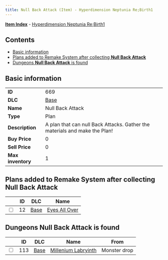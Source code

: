 ```yaml
---
title: Null Back Attack (Item) - Hyperdimension Neptunia Re;Birth1
---
```


[**Item Index**](/neptunia/rb1/item/index.html) - [Hyperdimension Neptunia Re;Birth1](/neptunia/rb1)

## Contents

- [Basic information](#basic-information)
- [Plans added to Remake System after collecting **Null Back Attack**](#plans-added-to-remake-system-after-collecting-null-back-attack)
- [Dungeons **Null Back Attack** is found](#dungeons-null-back-attack-is-found)
## Basic information

|   |   |
| -- | -- |
| **ID** | 669 |
| **DLC** | [Base](/neptunia/rb1/dlc/1-base.html) |
| **Name** | Null Back Attack |
| **Type** | Plan |
| **Description** | A plan that can null Back Attacks. Gather the materials and make the Plan! |
| **Buy Price** | 0 |
| **Sell Price** | 0 |
| **Max inventory** | 1 |


## Plans added to Remake System after collecting **Null Back Attack**

|    | ID | DLC | Name |
| -- | -- | --- | ---- |
| <input type="checkbox" id="rb1-remake-1-12" class="trackbox" /> | 12 | [Base](/neptunia/rb1/dlc/1-base.html) | [Eyes All Over](/neptunia/rb1/remake/1-12-eyes-all-over.html) |


## Dungeons **Null Back Attack** is found

|    | ID | DLC | Name | From |
| -- | -- | --- | ---- | ---- |
| <input type="checkbox" id="rb1-dungeon-1-113" class="trackbox" /> | 113 | [Base](/neptunia/rb1/dlc/1-base.html) | [Millenium Labryinth](/neptunia/rb1/dungeon/1-113-millenium-labryinth.html) | Monster drop |

